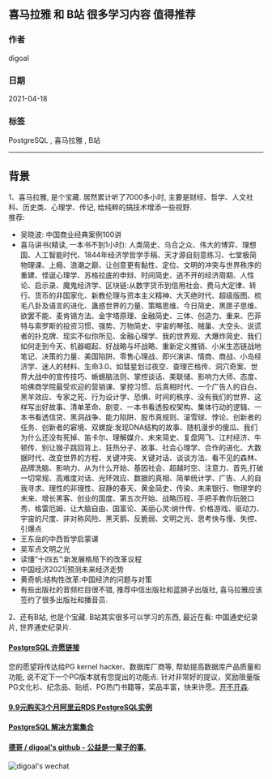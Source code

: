 ## 喜马拉雅 和 B站 很多学习内容 值得推荐    
  
### 作者  
digoal  
  
### 日期  
2021-04-18   
  
### 标签  
PostgreSQL , 喜马拉雅 , B站   
  
----  
  
## 背景  
  
1、喜马拉雅, 是个宝藏. 居然累计听了7000多小时, 主要是财经、哲学、人文社科、历史类、心理学、传记, 给纯粹的搞技术增添一些视野.     
推荐:     
- 吴晓波: 中国商业经典案例100讲    
- 喜马讲书(精读, 一本书不到1小时): 人类简史、乌合之众、伟大的博弈、理想国、人工智能时代、1844年经济学哲学手稿、天才源自刻意练习、七堂极简物理课、上瘾、浪潮之巅、让创意更有黏性、定位、文明的冲突与世界秩序的重建、怪诞心理学、苏格拉底的申辩、时间简史、逃不开的经济周期、人性论、启示录、魔鬼经济学、区块链:从数字货币到信用社会、费马大定律、转行、货币的非国家化、新教伦理与资本主义精神、大灭绝时代、超级版图、梳毛八卦及语言的进化、蛊惑世界的力量、策略思维、今日简史、黑匣子思维、欲罢不能、麦肯锡方法、金字塔原理、金融简史、三体、创造力、重来、巴菲特与索罗斯的投资习惯、强势、万物简史、宇宙的琴弦、贼巢、大空头、说谎者的扑克牌、现实不似你所见、金融心理学、我的世界观、大爆炸简史、我们如何走到今天、机器崛起、好战略与坏战略、重新定义推销、小米生态链战地笔记、决策的力量、美国陷阱、零售心理战、即兴演讲、情商、商战、小岛经济学、迷人的材料、生命3.0、如彗星划过夜空、查理芒格传、洞穴奇案、世界大战中的宣传技巧、蜥蜴脑法则、掌控谈话、美联储、影响力大师、态度、哈佛商学院最受欢迎的营销课、掌控习惯、后真相时代、一个广告人的自白、黑羊效应、专家之死、行为设计学、恐惧、时间的秩序、没有我们的世界、这样写出好故事、清单革命、剧变、一本书看透股权架构、集体行动的逻辑、一本书看透信贷、黑洞战争、能力陷阱、股市真规则、滚雪球、悖论、创新者的任务、创新者的窘境、双螺旋:发现DNA结构的故事、随机漫步的傻瓜、我们为什么还没有死掉、笛卡尔、理解媒介、未来简史、复盘网飞、江村经济、牛顿传、别让猴子跳回背上、狂热分子、故事、社会心理学、合作的进化、大数据时代、改变世界的方程、关键冲突、关键对话、谈谈方法、看不见的森林、品牌洗脑、影响力、从为什么开始、基因社会、超越时空、注意力、首先,打破一切常规、高难度对话、光环效应、数据的真相、简单统计学、广告、人的自我寻求、理性的非理性、寂静的春天、黄金简史、传染、未来银行、物理学的未来、增长黑客、创业的国度、第五次开始、战略历程、手把手教你玩脱口秀、格雷厄姆、让大脑自由、国富论、美丽心灵:纳什传、价格游戏、驱动力、宇宙的尺度、非对称风险、黑天鹅、反脆弱、文明之光、思考快与慢、失控、引爆点    
- 王东岳的中西哲学启蒙课    
- 吴军点文明之光    
- 读懂“十四五”:新发展格局下的改革议程    
- 中国经济2021|预测未来经济走势    
- 黄奇帆:结构性改革:中国经济的问题与对策    
- 有些出版社的音频栏目很不错, 推荐中信出版社和蓝狮子出版社, 喜马拉雅应该签约了很多出版社和播音员.    
  
    
2、还有B站, 也是个宝藏. B站其实很多可以学习的东西, 最近在看: 中国通史纪录片, 世界通史纪录片.     
  
  
#### [PostgreSQL 许愿链接](https://github.com/digoal/blog/issues/76 "269ac3d1c492e938c0191101c7238216")
您的愿望将传达给PG kernel hacker、数据库厂商等, 帮助提高数据库产品质量和功能, 说不定下一个PG版本就有您提出的功能点. 针对非常好的提议，奖励限量版PG文化衫、纪念品、贴纸、PG热门书籍等，奖品丰富，快来许愿。[开不开森](https://github.com/digoal/blog/issues/76 "269ac3d1c492e938c0191101c7238216").  
  
  
#### [9.9元购买3个月阿里云RDS PostgreSQL实例](https://www.aliyun.com/database/postgresqlactivity "57258f76c37864c6e6d23383d05714ea")
  
  
#### [PostgreSQL 解决方案集合](https://yq.aliyun.com/topic/118 "40cff096e9ed7122c512b35d8561d9c8")
  
  
#### [德哥 / digoal's github - 公益是一辈子的事.](https://github.com/digoal/blog/blob/master/README.md "22709685feb7cab07d30f30387f0a9ae")
  
  
![digoal's wechat](../pic/digoal_weixin.jpg "f7ad92eeba24523fd47a6e1a0e691b59")
  
